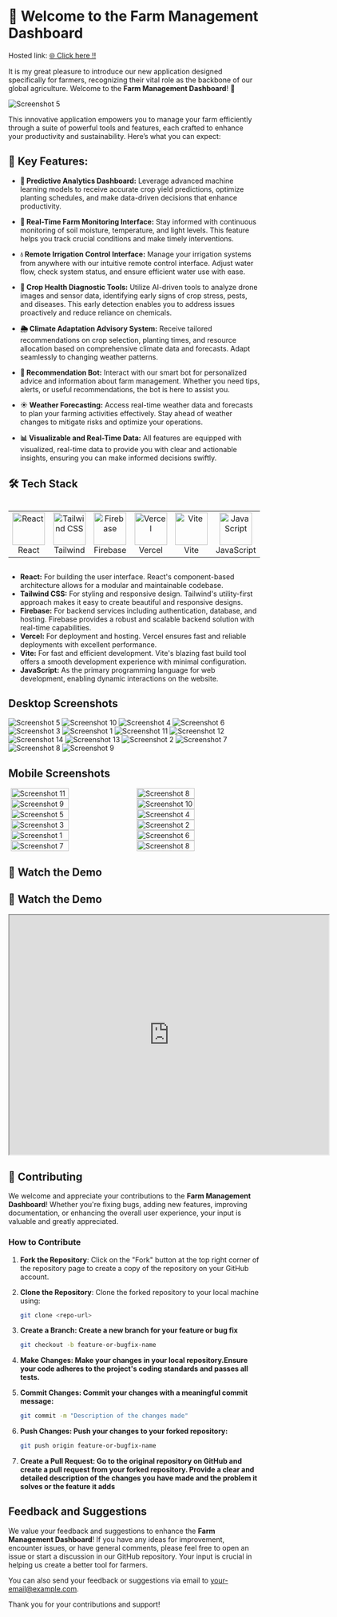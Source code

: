 # 🌾 Welcome to the Farm Management Dashboard

Hosted link: [🌐 Click here !!](https://code-craftor.vercel.app)

It is my great pleasure to introduce our new application designed specifically for farmers, recognizing their vital role as the backbone of our global agriculture. Welcome to the **Farm Management Dashboard**! 🎉

 ![Screenshot 5](https://drive.google.com/uc?export=view&id=1HyglDTvOkm6zvqE4kFA8lTRLdf5A4FP5)

This innovative application empowers you to manage your farm efficiently through a suite of powerful tools and features, each crafted to enhance your productivity and sustainability. Here’s what you can expect:

## 🚀 Key Features:

- **🔮 Predictive Analytics Dashboard:** Leverage advanced machine learning models to receive accurate crop yield predictions, optimize planting schedules, and make data-driven decisions that enhance productivity.

- **🌱 Real-Time Farm Monitoring Interface:** Stay informed with continuous monitoring of soil moisture, temperature, and light levels. This feature helps you track crucial conditions and make timely interventions.

- **💧 Remote Irrigation Control Interface:** Manage your irrigation systems from anywhere with our intuitive remote control interface. Adjust water flow, check system status, and ensure efficient water use with ease.

- **🔬 Crop Health Diagnostic Tools:** Utilize AI-driven tools to analyze drone images and sensor data, identifying early signs of crop stress, pests, and diseases. This early detection enables you to address issues proactively and reduce reliance on chemicals.

- **🌦️ Climate Adaptation Advisory System:** Receive tailored recommendations on crop selection, planting times, and resource allocation based on comprehensive climate data and forecasts. Adapt seamlessly to changing weather patterns.

- **🤖 Recommendation Bot:** Interact with our smart bot for personalized advice and information about farm management. Whether you need tips, alerts, or useful recommendations, the bot is here to assist you.

- **☀️ Weather Forecasting:** Access real-time weather data and forecasts to plan your farming activities effectively. Stay ahead of weather changes to mitigate risks and optimize your operations.

- **📊 Visualizable and Real-Time Data:** All features are equipped with visualized, real-time data to provide you with clear and actionable insights, ensuring you can make informed decisions swiftly.

## 🛠️ Tech Stack

<div style="display: flex; align-items: flex-start; align: center">
  <table align="center">
    <tr>
      <td align="center" width="96">
        <img src="https://techstack-generator.vercel.app/react-icon.svg" alt="React" width="65" height="65" />
        <br>React
      </td>
      <td align="center" width="96">
        <img src="https://skillicons.dev/icons?i=tailwind" width="65" height="65" alt="Tailwind CSS" />
        <br>Tailwind
      </td>
      <td align="center" width="96">
        <img src="https://skillicons.dev/icons?i=firebase" width="65" height="65" alt="Firebase" />
        <br>Firebase
      </td>
      <td align="center" width="96">
        <img src="https://skillicons.dev/icons?i=vercel" width="65" height="65" alt="Vercel" />
        <br>Vercel
      </td>
      <td align="center" width="96">
        <img src="https://skillicons.dev/icons?i=vite" width="65" height="65" alt="Vite" />
        <br>Vite
      </td>
      <td align="center" width="96">
        <img src="https://techstack-generator.vercel.app/js-icon.svg" alt="JavaScript" width="65" height="65" />
        <br>JavaScript
      </td>
    </tr>
  </table>
  <br><br>
</div>

- **React:** For building the user interface. React's component-based architecture allows for a modular and maintainable codebase.
- **Tailwind CSS:** For styling and responsive design. Tailwind's utility-first approach makes it easy to create beautiful and responsive designs.
- **Firebase:** For backend services including authentication, database, and hosting. Firebase provides a robust and scalable backend solution with real-time capabilities.
- **Vercel:** For deployment and hosting. Vercel ensures fast and reliable deployments with excellent performance.
- **Vite:** For fast and efficient development. Vite's blazing fast build tool offers a smooth development experience with minimal configuration.
- **JavaScript:** As the primary programming language for web development, enabling dynamic interactions on the website.


## Desktop Screenshots
 ![Screenshot 5](https://drive.google.com/uc?export=view&id=1HyglDTvOkm6zvqE4kFA8lTRLdf5A4FP5)
![Screenshot 10](https://drive.google.com/uc?export=view&id=1gICgZO0x35zFZhulBzwSkI8X-otvA6fx)
 ![Screenshot 4](https://drive.google.com/uc?export=view&id=1zLSTUN6__aTdEcKIKwXUwlKN5TGZcAyI)
 ![Screenshot 6](https://drive.google.com/uc?export=view&id=1Dv9tSHG0-vLtKUsHjD2gxUSag-2fE4Vo)
 ![Screenshot 3](https://drive.google.com/uc?export=view&id=1AKnrU3ul3UDljdMg2a7dapFbavdfgncR)
 ![Screenshot 1](https://drive.google.com/uc?export=view&id=17KUBqTiZXCDiVyrVN4Wj9boGZPSErm0l)
![Screenshot 11](https://drive.google.com/uc?export=view&id=1vQF9gjx9cwGJcUzAERoFmcDsvaqpmY9T)
 ![Screenshot 12](https://drive.google.com/uc?export=view&id=1XXrMAaAGjHFtkyPcukditBeK3szKZplO)
![Screenshot 14](https://drive.google.com/uc?export=view&id=1l9jJC-Ytj2iaCPSEwZo5hDZUtJnO5hIK)
 ![Screenshot 13](https://drive.google.com/uc?export=view&id=1eINZaFP0a3Tb9VOiivqJYuVh3WJ1tFMt)
 ![Screenshot 2](https://drive.google.com/uc?export=view&id=1CdY7aLspstojmq3Pt0fzNHabr_Ty7oxm)
 ![Screenshot 7](https://drive.google.com/uc?export=view&id=1NCne0ulWyZzAZXU39i02PGDPC_pAjBoh)
![Screenshot 8](https://drive.google.com/uc?export=view&id=1DFSj4OW-2Is5bjEvApRTrRcX2SbUqlig)
![Screenshot 9](https://drive.google.com/uc?export=view&id=1CYhDPBJenqB246rZI585Y1QrG2XfbX1i)

## Mobile Screenshots

<div style="display: flex; flex-wrap: wrap; justify-content: center; gap: 10px;">
  <img src="https://drive.google.com/uc?export=view&id=1VaO5WQMiiGdHSozw0qFbOFA4E8K1ddzX" alt="Screenshot 11" style="width: 48%;">
  <img src="https://drive.google.com/uc?export=view&id=1FZ8HtDuc79-_TMlDgFFRHV80ZqkFWNQ4" alt="Screenshot 8" style="width: 48%;">
</div>

<div style="display: flex; flex-wrap: wrap; justify-content: center; gap: 10px;">
  <img src="https://drive.google.com/uc?export=view&id=1mzyx11TepupU-gADtRscAulqUsLAibYg" alt="Screenshot 9" style="width: 48%;">
  <img src="https://drive.google.com/uc?export=view&id=1VcZz_wCy1lpcZp9CVq_IQzIsbKHnkNg5" alt="Screenshot 10" style="width: 48%;">
</div>

<div style="display: flex; flex-wrap: wrap; justify-content: center; gap: 10px;">
  <img src="https://drive.google.com/uc?export=view&id=1woTQ-kNYgGjVpAGMdWj600Q4Rcqd8EEi" alt="Screenshot 5" style="width: 48%;">
  <img src="https://drive.google.com/uc?export=view&id=1R39R61Ei35nWwjtlrzHSyhu0vXeANvnK" alt="Screenshot 4" style="width: 48%;">
</div>

<div style="display: flex; flex-wrap: wrap; justify-content: center; gap: 10px;">
  <img src="https://drive.google.com/uc?export=view&id=1Esh47HNqqT1Q-BeIMr4jX0W7yzU1sh12" alt="Screenshot 3" style="width: 48%;">
  <img src="https://drive.google.com/uc?export=view&id=1m5T8ng245U4y3o7gKt5auSSRThIXNBrf" alt="Screenshot 2" style="width: 48%;">
</div>

<div style="display: flex; flex-wrap: wrap; justify-content: center; gap: 10px;">
  <img src="https://drive.google.com/uc?export=view&id=1ifnRUtN-4kD4Nn_R368AYFqEUkkZ-jQ9" alt="Screenshot 1" style="width: 48%;">
  <img src="https://drive.google.com/uc?export=view&id=1dq6nHhVFqEvxIks2vQIWse5de3Isa72U" alt="Screenshot 6" style="width: 48%;">
</div>

<div style="display: flex; flex-wrap: wrap; justify-content: center; gap: 10px;">
  <img src="https://drive.google.com/uc?export=view&id=1dSQ_l-F3AJkKRMdlTPFz1p2i29SqrTH-" alt="Screenshot 7" style="width: 48%;">
  <img src="https://drive.google.com/uc?export=view&id=1UmE34nogXnUew39SbYGsehl9AV-eVOTd" alt="Screenshot 8" style="width: 48%;">
</div>



## 🎥 Watch the Demo

## 🎥 Watch the Demo

<iframe src="https://drive.google.com/file/d/1ew04h21BQNB8AlQFX2o3BQ3ErKaJ7fqJ/preview" width="640" height="480" allow="autoplay"></iframe>


## 🤝 Contributing

We welcome and appreciate your contributions to the **Farm Management Dashboard**! Whether you're fixing bugs, adding new features, improving documentation, or enhancing the overall user experience, your input is valuable and greatly appreciated.

### How to Contribute
1. **Fork the Repository**: Click on the "Fork" button at the top right corner of the repository page to create a copy of the repository on your GitHub account.

2. **Clone the Repository**: Clone the forked repository to your local machine using:
   ```bash
   git clone <repo-url>
   ```
3. **Create a Branch: Create a new branch for your feature or bug fix**
   ```bash
   git checkout -b feature-or-bugfix-name
   ```
4. **Make Changes: Make your changes in your local repository.Ensure your code adheres to the project's coding standards and passes all tests.**

5. **Commit Changes: Commit your changes with a meaningful commit message:**

   ```bash
   git commit -m "Description of the changes made"
   ```
6. **Push Changes: Push your changes to your forked repository:**
   ```bash
   git push origin feature-or-bugfix-name
   ```

7. **Create a Pull Request: Go to the original repository on GitHub and create a pull request from your forked repository. Provide a clear and detailed description of the changes you have made and the problem it solves or the feature it adds**


## Feedback and Suggestions

We value your feedback and suggestions to enhance the **Farm Management Dashboard**! If you have any ideas for improvement, encounter issues, or have general comments, please feel free to open an issue or start a discussion in our GitHub repository. Your input is crucial in helping us create a better tool for farmers.

You can also send your feedback or suggestions via email to [your-email@example.com](mailto:vaithiyanathan30@example.com). 

Thank you for your contributions and support!



